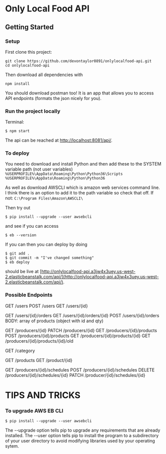 # Only Local Food API

## Getting Started

### Setup
First clone this project:
```
git clone https://github.com/devontaylor0891/onlylocalfood-api.git
cd onlylocalfood-api
```
Then download all dependencies with
```
npm install
```

You should download postman too! It is an app that allows you to access API endpoints (formats the json nicely for you).

### Run the project locally
Terminal:
```
$ npm start
```
The api can be reached at [http://localhost:8081/api/](http://localhost:8081/api/).

### To deploy
You need to download and install Python and then add these to the SYSTEM variable path (not user variables)
`%USERPROFILE%\AppData\Roaming\Python\Python36\Scripts`
`%USERPROFILE%\AppData\Roaming\Python\Python36`

As well as download AWSCLI which is amazon web services command line.  I think there is an option to add it to the path variable so check that off. If not:
`C:\Program Files\Amazon\AWSCLI\`

Then try out
```
$ pip install --upgrade --user awsebcli
```
and see if you can access
```
$ eb --version
```

If you can then you can deploy by doing
```
$ git add .
$ git commit -m "I've changed something"
$ eb deploy
```
should be live at [http://onlylocalfood-api.a3jw4x3uey.us-west-2.elasticbeanstalk.com/api/](http://onlylocalfood-api.a3jw4x3uey.us-west-2.elasticbeanstalk.com/api/).


### Possible Endpoints

GET /users
POST /users
GET /users/{id}


GET /users/{id}/orders
GET /users/{id}/orders/{id}
POST /users/{id}/orders   BODY: array of products (object with id and qty)


GET /producers/{id}
PATCH /producers/{id}
GET /producers/{id}/products
POST /producers/{id}/products
GET /producers/{id}/products/{id}
GET /producers/{id}/products/{id}/old


GET /category


GET /products
GET /product/{id}



GET /producers/{id}/schedules
POST /producers/{id}/schedules
DELETE /producers/{id}/schedules/{id}
PATCH /producer/{id}/schedules/{id}


# TIPS AND TRICKS

### To upgrade AWS EB CLI

```$ pip install --upgrade --user awsebcli```

The --upgrade option tells pip to upgrade any requirements that are already installed. The --user option tells pip to install the program to a subdirectory of your user directory to avoid modifying libraries used by your operating sytem.